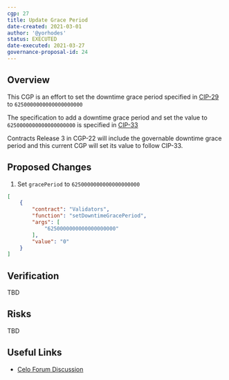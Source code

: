 ```yaml
---
cgp: 27
title: Update Grace Period
date-created: 2021-03-01
author: '@yorhodes'
status: EXECUTED
date-executed: 2021-03-27
governance-proposal-id: 24
---
```


## Overview

This CGP is an effort to set the downtime grace period specified in [CIP-29](https://github.com/celo-org/celo-proposals/blob/master/CIPs/cip-0029.md) to `6250000000000000000000` 

The specification to add a downtime grace period and set the value to `6250000000000000000000` is specified in [CIP-33](https://github.com/celo-org/celo-proposals/blob/master/CIPs/cip-0033.md)

Contracts Release 3 in CGP-22 will include the governable downtime grace period and this current CGP will set its value to follow CIP-33.

## Proposed Changes

1. Set `gracePeriod` to `6250000000000000000000` 

```json
[
    {
        "contract": "Validators",
        "function": "setDowntimeGracePeriod",
        "args": [
            "6250000000000000000000"
        ],
        "value": "0"
    }
]
```

## Verification

TBD

## Risks

TBD

## Useful Links

- [Celo Forum Discussion](https://forum.celo.org/t/core-contracts-release-3/755)
